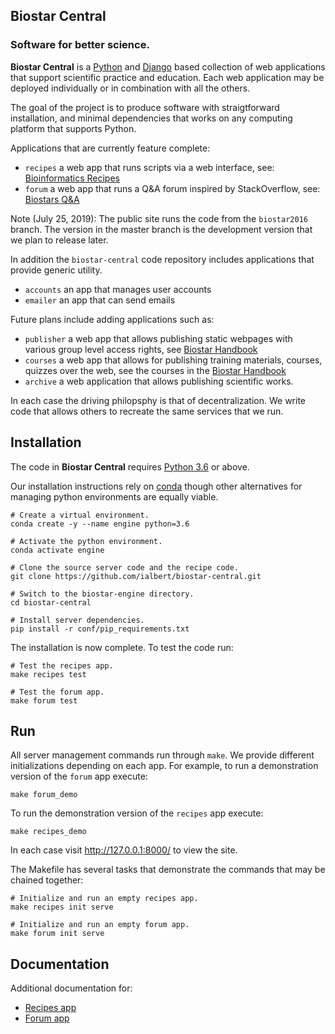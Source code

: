 ## Biostar Central

### Software for better science.

**Biostar Central** is a [Python][python] and [Django][django] based collection of web applications that support scientific practice and education. Each web application may be deployed individually or in combination with all the others.

The goal of the project is to produce software with straigtforward installation, and minimal dependencies that works on any computing platform that supports Python.

Applications that are currently feature complete:

- `recipes` a web app that runs scripts via a web interface, see: [Bioinformatics Recipes][recipes]
- `forum` a web app that runs a Q&A forum inspired by StackOverflow, see: [Biostars Q&A][biostars]

Note (July 25, 2019): The public site runs the code from the `biostar2016` branch. The version in the master branch is the development version that we plan to release later.

In addition the `biostar-central` code repository includes applications that provide generic utility.

- `accounts` an app that manages user accounts
- `emailer` an app that can send emails

Future plans include adding applications such as:

- `publisher` a web app that allows publishing static webpages with various group level access rights, see [Biostar Handbook][handbook]
- `courses` a web app that allows for publishing training materials, courses, quizzes over the web, see the courses in the [Biostar Handbook][handbook]
- `archive` a web application that allows publishing scientific works.

In each case the driving philopsphy is that of decentralization. We write code that allows others to recreate the same services that we run.

[python]: https://www.python.org/
[django]: https://www.djangoproject.com/
[biostars]: https://www.biostars.org
[recipes]: https://www.bioinformatics.recipes
[handbook]: https://www.biostarhandbook.com
[conda]: https://conda.io/docs/


## Installation

The code in **Biostar Central**  requires [Python 3.6][python] or above.

Our installation instructions rely on [conda][conda] though other alternatives for managing python environments are equally viable.


    # Create a virtual environment.
    conda create -y --name engine python=3.6
    
    # Activate the python environment.
    conda activate engine

    # Clone the source server code and the recipe code.
    git clone https://github.com/ialbert/biostar-central.git

    # Switch to the biostar-engine directory.
    cd biostar-central

    # Install server dependencies.
    pip install -r conf/pip_requirements.txt

The installation is now complete. To test the code run:

    # Test the recipes app.
    make recipes test

    # Test the forum app.
    make forum test

## Run

All server management commands run through `make`. We provide different initializations depending on each app. For example, to run a demonstration version of the `forum` app execute:

    make forum_demo

To run the demonstration version of the `recipes` app execute:

    make recipes_demo

In each case visit <http://127.0.0.1:8000/> to view the site.

The Makefile has several tasks that demonstrate the commands that may be chained together:


    # Initialize and run an empty recipes app.
    make recipes init serve

    # Initialize and run an empty forum app.
    make forum init serve

## Documentation

Additional documentation for:

* [Recipes app](docs/recipes-index.md)
* [Forum app](docs/forum-index.md)



